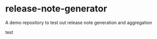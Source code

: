 # release-note-generator
A demo repository to test out release note generation and aggregation

test
